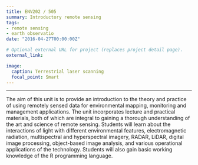 ```yaml
---
title: ENV202 / 505
summary: Introductory remote sensing
tags:
- remote sensing
- earth observatio
date: "2016-04-27T00:00:00Z"

# Optional external URL for project (replaces project detail page).
external_link:

image:
  caption: Terrestrial laser scanning
  focal_point: Smart
---
```



---

The aim of this unit is to provide an introduction to the theory and practice of using remotely sensed data for environmental mapping, monitoring and management applications. The unit incorporates lecture and practical materials, both of which are integral to gaining a thorough understanding of the art and science of remote sensing. Students will learn about the interactions of light with different environmental features, electromagnetic radiation, multispectral and hyperspectral imagery, RADAR, LiDAR, digital image processing, object-based image analysis, and various operational applications of the technology. Students will also gain basic working knowledge of the R programming language.

​
